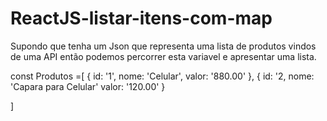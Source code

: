 # ReactJS-listar-itens-com-map

Supondo que tenha um Json que representa uma lista de produtos vindos de uma API então podemos percorrer
esta variavel e apresentar uma lista.

const Produtos =[
  {
   id: '1',
   nome: 'Celular',
   valor: '880.00'
  },
  {
   id: '2,
   nome: 'Capara para Celular'
   valor: '120.00'
  }

]
